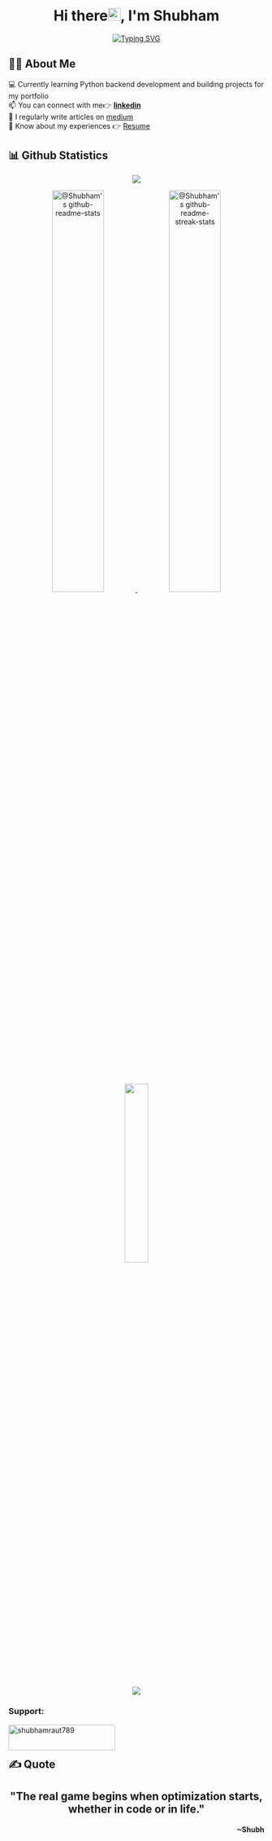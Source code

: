 <h1 align="center"> Hi there<img src="https://raw.githubusercontent.com/MartinHeinz/MartinHeinz/master/wave.gif" width="25px">, I'm Shubham </h1>

<div align="center">

[![Typing SVG](https://readme-typing-svg.herokuapp.com?&color=2484FF&size=32&lines=Programmer💙;Tech+Enthusiast⭐;Tech+Writer⚡&font=Pacifico&center=true&height=50&width=600&vCenter=true)](https://github.com/shubhamraut789)

</div>

## 🙋‍♂️ About Me

💻 Currently learning Python backend development and building projects for my portfolio  
📫 You can connect with me👉 **[linkedin](https://www.linkedin.com/in/shubhamraut789/)**  
📝 I regularly write articles on [medium](https://medium.com/@shubhamraut789)   
📄 Know about my experiences 👉 [Resume](https://drive.google.com/drive/folders/1oqqP1KnMlV-_7S_aaDNxfiQmXOzm6Qqb) 

<!-- ## 🚀 Languages and Tools: <img src = "https://media2.giphy.com/media/QssGEmpkyEOhBCb7e1/giphy.gif?cid=ecf05e47a0n3gi1bfqntqmob8g9aid1oyj2wr3ds3mg700bl&rid=giphy.gif" width=20>

<p align="left"> <a href="https://www.gnu.org/software/bash/" target="_blank" rel="noreferrer"> <img src="https://www.vectorlogo.zone/logos/gnu_bash/gnu_bash-icon.svg" alt="bash" width="40" height="40"/> </a> <a href="https://www.cprogramming.com/" target="_blank" rel="noreferrer"> <img src="https://raw.githubusercontent.com/devicons/devicon/master/icons/c/c-original.svg" alt="c" width="40" height="40"/> </a> <a href="https://www.w3schools.com/cpp/" target="_blank" rel="noreferrer"> <img src="https://raw.githubusercontent.com/devicons/devicon/master/icons/cplusplus/cplusplus-original.svg" alt="cplusplus" width="40" height="40"/> </a> <a href="https://www.w3schools.com/css/" target="_blank" rel="noreferrer"> <img src="https://raw.githubusercontent.com/devicons/devicon/master/icons/css3/css3-original-wordmark.svg" alt="css3" width="40" height="40"/> </a> <a href="https://www.figma.com/" target="_blank" rel="noreferrer"> <img src="https://www.vectorlogo.zone/logos/figma/figma-icon.svg" alt="figma" width="40" height="40"/> </a> <a href="https://git-scm.com/" target="_blank" rel="noreferrer"> <img src="https://www.vectorlogo.zone/logos/git-scm/git-scm-icon.svg" alt="git" width="40" height="40"/> </a> <a href="https://www.w3.org/html/" target="_blank" rel="noreferrer"> <img src="https://raw.githubusercontent.com/devicons/devicon/master/icons/html5/html5-original-wordmark.svg" alt="html5" width="40" height="40"/> </a> <a href="https://www.java.com" target="_blank" rel="noreferrer"> <img src="https://raw.githubusercontent.com/devicons/devicon/master/icons/java/java-original.svg" alt="java" width="40" height="40"/> </a> <a href="https://developer.mozilla.org/en-US/docs/Web/JavaScript" target="_blank" rel="noreferrer"> <img src="https://raw.githubusercontent.com/devicons/devicon/master/icons/javascript/javascript-original.svg" alt="javascript" width="40" height="40"/> </a> <a href="https://www.jenkins.io" target="_blank" rel="noreferrer"> <img src="https://www.vectorlogo.zone/logos/jenkins/jenkins-icon.svg" alt="jenkins" width="40" height="40"/> </a> <a href="https://www.linux.org/" target="_blank" rel="noreferrer"> <img src="https://raw.githubusercontent.com/devicons/devicon/master/icons/linux/linux-original.svg" alt="linux" width="40" height="40"/> </a> <a href="https://www.mathworks.com/" target="_blank" rel="noreferrer"> <img src="https://upload.wikimedia.org/wikipedia/commons/2/21/Matlab_Logo.png" alt="matlab" width="40" height="40"/> </a> <a href="https://www.mysql.com/" target="_blank" rel="noreferrer"> <img src="https://raw.githubusercontent.com/devicons/devicon/master/icons/mysql/mysql-original-wordmark.svg" alt="mysql" width="40" height="40"/> </a> <a href="https://postman.com" target="_blank" rel="noreferrer"> <img src="https://www.vectorlogo.zone/logos/getpostman/getpostman-icon.svg" alt="postman" width="40" height="40"/> </a> <a href="https://www.python.org" target="_blank" rel="noreferrer"> <img src="https://raw.githubusercontent.com/devicons/devicon/master/icons/python/python-original.svg" alt="python" width="40" height="40"/> </a> </p> -->

## 📊 Github Statistics

<div align="center">

![](https://visitcount.itsvg.in/api?id=shubhamraut789&label=Profile%20Visitors&color=0&icon=7&pretty=true)

<a href="https://github.com/shubhamraut789?tab=repositories">
    <img src="https://github-readme-stats-one-bice.vercel.app/api?username=shubhamraut789&theme=transparent&show_icons=true&count_private=true&role=OWNER,ORGANIZATION_MEMBER,COLLABORATOR&border_color=0C77FF" width="45%" alt="@Shubham's github-readme-stats">
</a>

<a href="https://github.com/shubhamraut789?tab=stars">
    <img src="https://github-readme-streak-stats.herokuapp.com?user=shubhamraut789&theme=transparent&date_format=M%20j%5B%2C%20Y%5D&border=0C77FF" width="45%"    alt="@Shubham's github-readme-streak-stats">
</a>

<img src="https://github-readme-stats.vercel.app/api/top-langs/?username=shubhamraut789&theme=transparent&layout=compact&exclude_repo=Data-Science-Capstone&border_color=0C77FF" width="30%"> 

![](https://github-profile-trophy.vercel.app/?username=shubhamraut789&theme=algolia&no-bg=true&no-frame=true)

</div>

<h3 align="left">Support:</h3>
<p><a href="https://www.buymeacoffee.com/shubhamraut789"> <img align="left" src="https://cdn.buymeacoffee.com/buttons/v2/default-yellow.png" height="50" width="210" alt="shubhamraut789" /></a></p><br><br>

## ✍️  Quote

<div align="center">

<h2 align="centre">"The real game begins when optimization starts, whether in code or in life."</h2>
<h4 align="right">~Shubh</h4>

</div>
